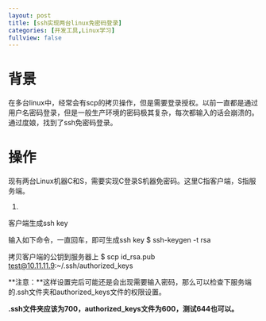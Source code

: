 ```yaml
---
layout: post
title: [ssh实现两台linux免密码登录]
categories: [开发工具,Linux学习]
fullview: false
---
```

# 背景

在多台linux中，经常会有scp的拷贝操作，但是需要登录授权。以前一直都是通过用户名密码登录，但是一般生产环境的密码极其复杂，每次都输入的话会崩溃的。通过度娘，找到了ssh免密码登录。

# 操作

现有两台Linux机器C和S，需要实现C登录S机器免密码。这里C指客户端，S指服务端。

1. 
客户端生成ssh key

输入如下命令，一直回车，即可生成ssh key
$ ssh-keygen -t rsa

拷贝客户端的公钥到服务器上
$ scp id_rsa.pub test@10.11.11.9:~/.ssh/authorized_keys

**注意：**这样设置完后可能还是会出现需要输入密码，那么可以检查下服务端的.ssh文件夹和authorized_keys文件的权限设置。

**.ssh文件夹应该为700，authorized_keys文件为600，测试644也可以。**

